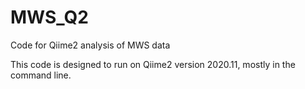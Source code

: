 # MWS_Q2
Code for Qiime2 analysis of MWS data

This code is designed to run on Qiime2 version 2020.11, mostly in the command line.
